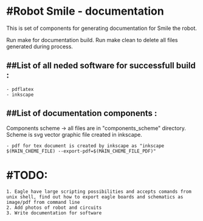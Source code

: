 #Robot Smile - documentation
==============================

This is set of components for generating documentation for Smile the robot.

Run make for documentation build.
Run make clean to delete all files generated during process.

##List of all neded software for successfull build :
--------------------------------------------------

    - pdflatex
    - inkscape
    
##List of documentation components :
----------------------------------

Components scheme -> all files are in "components_scheme" directory. Scheme is svg vector graphic file created in inkscape.

    - pdf for tex document is created by inkscape as "inkscape $(MAIN_CHEME_FILE) --export-pdf=$(MAIN_CHEME_FILE_PDF)"
    
#TODO:
======

    1. Eagle have large scripting possibilities and accepts comands from unix shell, find out how to export eagle boards and schematics as image/pdf from command line
    2. Add photos of robot and circuits
    3. Write documentation for software
